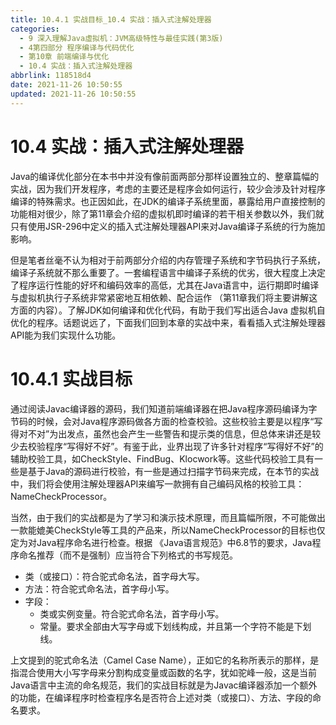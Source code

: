 ```yaml
---
title: 10.4.1 实战目标_10.4 实战：插入式注解处理器
categories:
  - 9 深入理解Java虛拟机：JVM高级特性与最佳实践(第3版)
  - 4第四部分 程序编译与代码优化
  - 第10章 前端编译与优化
  - 10.4 实战：插入式注解处理器
abbrlink: 118518d4
date: 2021-11-26 10:50:55
updated: 2021-11-26 10:50:55
---
```

# 10.4 实战：插入式注解处理器
Java的编译优化部分在本书中并没有像前面两部分那样设置独立的、整章篇幅的实战，因为我们开发程序，考虑的主要还是程序会如何运行，较少会涉及针对程序编译的特殊需求。也正因如此，在JDK的编译子系统里面，暴露给用户直接控制的功能相对很少，除了第11章会介绍的虚拟机即时编译的若干相关参数以外，我们就只有使用JSR-296中定义的插入式注解处理器API来对Java编译子系统的行为施加影响。

但是笔者丝毫不认为相对于前两部分介绍的内存管理子系统和字节码执行子系统，编译子系统就不那么重要了。一套编程语言中编译子系统的优劣，很大程度上决定了程序运行性能的好坏和编码效率的高低，尤其在Java语言中，运行期即时编译与虚拟机执行子系统非常紧密地互相依赖、配合运作 （第11章我们将主要讲解这方面的内容）。了解JDK如何编译和优化代码，有助于我们写出适合Java 虚拟机自优化的程序。话题说远了，下面我们回到本章的实战中来，看看插入式注解处理器API能为我们实现什么功能。

# 10.4.1 实战目标
通过阅读Javac编译器的源码，我们知道前端编译器在把Java程序源码编译为字节码的时候，会对Java程序源码做各方面的检查校验。这些校验主要是以程序“写得对不对”为出发点，虽然也会产生一些警告和提示类的信息，但总体来讲还是较少去校验程序“写得好不好”。有鉴于此，业界出现了许多针对程序“写得好不好”的辅助校验工具，如CheckStyle、FindBug、Klocwork等。这些代码校验工具有一些是基于Java的源码进行校验，有一些是通过扫描字节码来完成，在本节的实战中，我们将会使用注解处理器API来编写一款拥有自己编码风格的校验工具：NameCheckProcessor。

当然，由于我们的实战都是为了学习和演示技术原理，而且篇幅所限，不可能做出一款能媲美CheckStyle等工具的产品来，所以NameCheckProcessor的目标也仅定为对Java程序命名进行检查。根据 《Java语言规范》中6.8节的要求，Java程序命名推荐（而不是强制）应当符合下列格式的书写规范。

- 类（或接口）：符合驼式命名法，首字母大写。
- 方法：符合驼式命名法，首字母小写。
- 字段：
  - 类或实例变量。符合驼式命名法，首字母小写。 
  - 常量。要求全部由大写字母或下划线构成，并且第一个字符不能是下划线。

上文提到的驼式命名法（Camel Case Name），正如它的名称所表示的那样，是指混合使用大小写字母来分割构成变量或函数的名字，犹如驼峰一般，这是当前Java语言中主流的命名规范，我们的实战目标就是为Javac编译器添加一个额外的功能，在编译程序时检查程序名是否符合上述对类（或接口）、方法、字段的命名要求。

